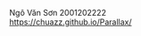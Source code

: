 Ngô Văn Sơn 2001202222                                                          
https://chuazz.github.io/Parallax/

